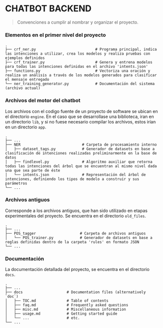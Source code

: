 CHATBOT BACKEND
============================

> Convenciones a cumplir al nombrar y organizar el proyecto.

### Elementos en el primer nivel del proyecto
    .
    ├── crf_ner.py                           # Programa principal, indica las intenciones a utilizar, crea los modelos y realiza pruebas con ejemplos definidos
    ├── crf_trainer.py                       # Genera y entrena modelos para todas las intenciones definidas en el archivo 'intents.json'
    ├── functions.py                         # Vectoriza una oración y realiza un análisis a través de los modelos generados para clasificar el mensaje entregado
    └── ner_training_generator.py            # Documentación del sistema (archivo actual)



### Archivos del motor del chatbot

Los archivos con el codigo fuente de un proyecto de software se ubican en el 
directorio `engine`. En el caso que se desarrollase una biblioteca, iran en 
un directorio `lib`, y  si no fuese necesario compilar los archivos, estos 
irían en un directorio `app`.

    .
    ├── ...
    ├── NER                            # Carpeta de procesamiento interno
    │   ├── dataset_tags.py            # Generador de datasets en base a clasificación de intenciones realizadas preliminarmente en la base de datos
    │   ├── findlevel.py               # Algoritmo auxiliar que retorna todas las intenciones del árbol que se encuentran al mismo nivel dada una que sea parte de éste
    │   └── intents.json               # Representación del árbol de intenciones, definiendo los tipos de modelo a construir y sus parámetros
    └── ...

### Archivos antiguos

Corresponde a los archivos antiguos, que han sido utilizado en etapas experimentales
del proyecto. Se encuentra en el directorio `old_files`.

    .
    ├── ...
    ├── POS_tagger                    # Carpeta de archivos antiguos
    │   └── POS_trainer.py            # Generador de datasets en base a reglas definidas dentro de la carpeta 'rules' en formato JSON
    └── ...

### Documentación
La documentación detallada del proyecto, se encuentra en el directorio `docs`.

    .
    ├── ...
    ├── docs                    # Documentation files (alternatively `doc`)
    │   ├── TOC.md              # Table of contents
    │   ├── faq.md              # Frequently asked questions
    │   ├── misc.md             # Miscellaneous information
    │   ├── usage.md            # Getting started guide
    │   └── ...                 # etc.
    └── ...

